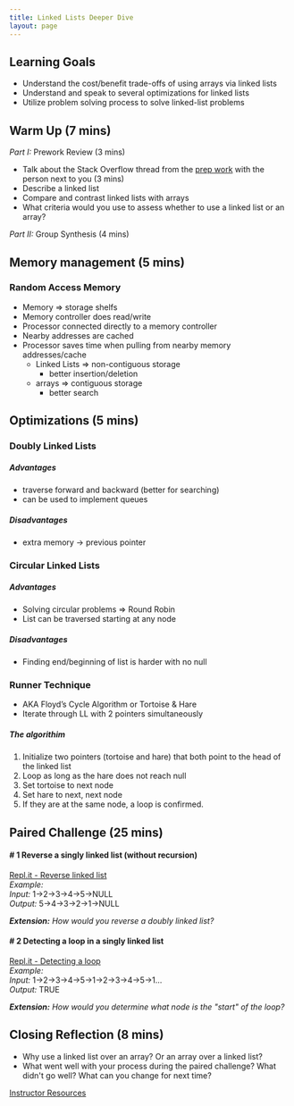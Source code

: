 ```yaml
---
title: Linked Lists Deeper Dive
layout: page
---
```


##  Learning Goals

* Understand the cost/benefit trade-offs of using arrays via linked lists
* Understand and speak to several optimizations for linked lists
* Utilize problem solving process to solve linked-list problems

##  Warm Up (7 mins)

_Part I:_  Prework Review (3 mins)
* Talk about the Stack Overflow thread from the [prep work](https://stackoverflow.com/questions/393556/when-to-use-a-linked-list-over-an-array-array-list) with the person next to you (3 mins)
* Describe a linked list
* Compare and contrast linked lists with arrays
* What criteria would you use to assess whether to use a linked list or an array?

_Part II:_ Group Synthesis (4 mins)

## Memory management (5 mins)

### Random Access Memory
  * Memory => storage shelfs
  * Memory controller does read/write
  * Processor connected directly to a memory controller
  * Nearby addresses are cached
  * Processor saves time when pulling from nearby memory addresses/cache
    * Linked Lists => non-contiguous storage
      * better insertion/deletion
    * arrays => contiguous storage
      * better search

## Optimizations (5 mins)

### Doubly Linked Lists

##### Advantages

* traverse forward and backward (better for searching)
* can be used to implement queues

##### Disadvantages

* extra memory -> previous pointer

### Circular Linked Lists

##### Advantages

* Solving circular problems => Round Robin
* List can be traversed starting at any node

##### Disadvantages

* Finding end/beginning of list is harder with no null

### Runner Technique

* AKA Floyd’s Cycle Algorithm or Tortoise & Hare
* Iterate through LL with 2 pointers simultaneously

##### The algorithim

1. Initialize two pointers (tortoise and hare) that both point to the head of the linked list
2. Loop as long as the hare does not reach null
3. Set tortoise to next node
4. Set hare to next, next node
5. If they are at the same node, a loop is confirmed.

## Paired Challenge (25 mins)

#### # 1 Reverse a singly linked list (without recursion)

[Repl.it - Reverse linked list](https://repl.it/@thatpamiam/Reverse-linked-list)  
*Example:*  
*Input:* 1->2->3->4->5->NULL  
*Output:* 5->4->3->2->1->NULL  

***Extension:*** _How would you reverse a doubly linked list?_ 

#### # 2 Detecting a loop in a singly linked list

[Repl.it - Detecting a loop](https://repl.it/@thatpamiam/Detecting-a-loop)  
*Example:*  
*Input:* 1->2->3->4->5->1->2->3->4->5->1…  
*Output:* TRUE  

***Extension:*** _How would you determine what node is the "start" of the loop?_ 

## Closing Reflection (8 mins)

* Why use a linked list over an array? Or an array over a linked list?
* What went well with your process during the paired challenge? What didn't go well? What can you change for next time?

[Instructor Resources](https://github.com/turingschool/front-end-keys/blob/master/module-4/berlin/cs_2_linked_list_solutions.md)
